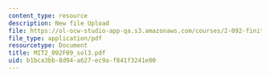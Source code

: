 ```yaml
---
content_type: resource
description: New file Upload
file: https://ol-ocw-studio-app-qa.s3.amazonaws.com/courses/2-092-finite-element-analysis-of-solids-and-fluids-i-fall-2009/b1bca3bb8d94a627ec9af841f3241e00_MIT2_092F09_sol3.pdf
file_type: application/pdf
resourcetype: Document
title: MIT2_092F09_sol3.pdf
uid: b1bca3bb-8d94-a627-ec9a-f841f3241e00
---
```

